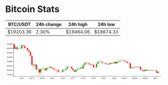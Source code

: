 # Bitcoin Stats

BTC/USDT|24h change|24h high|24h low|
|---|---|---|---|
|$19203.36|2.30%|$19464.06|$18674.33|

<img src="./chart.svg">
